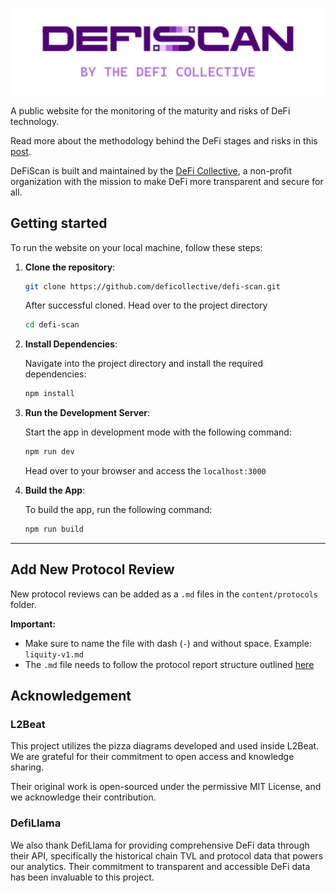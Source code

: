 ![DeFiScan Logo](./public/images/defiscan_by_tdc_color_for_light_background.svg)

A public website for the monitoring of the maturity and risks of DeFi technology.

Read more about the methodology behind the DeFi stages and risks in this [post](https://deficollective.org/blog/introducing-defiscan).

DeFiScan is built and maintained by the [DeFi Collective](https://DeFiCollective.org), a non-profit organization with the mission to make DeFi more transparent and secure for all.

## Getting started

To run the website on your local machine, follow these steps:

1. **Clone the repository**:

   ```bash
   git clone https://github.com/deficollective/defi-scan.git
   ```

   After successful cloned. Head over to the project directory

   ```bash
   cd defi-scan
   ```

2. **Install Dependencies**:

   Navigate into the project directory and install the required dependencies:

   ```bash
   npm install
   ```

3. **Run the Development Server**:

   Start the app in development mode with the following command:

   ```bash
   npm run dev
   ```

   Head over to your browser and access the `localhost:3000`

4. **Build the App**:

   To build the app, run the following command:

   ```bash
   npm run build
   ```

---


## Add New Protocol Review

New protocol reviews can be added as a `.md` files in the `content/protocols` folder.

**Important:**

- Make sure to name the file with dash (`-`) and without space. Example: `liquity-v1.md`
- The `.md` file needs to follow the protocol report structure outlined [here](src/content/template.md)


## Acknowledgement

### L2Beat

This project utilizes the pizza diagrams developed and used inside L2Beat. We are grateful for their commitment to open access and knowledge sharing.

Their original work is open-sourced under the permissive MIT License, and we acknowledge their contribution.

### DefiLlama

We also thank DefiLlama for providing comprehensive DeFi data through their API, specifically the historical chain TVL and protocol data that powers our analytics. Their commitment to transparent and accessible DeFi data has been invaluable to this project.
